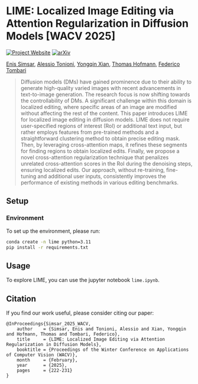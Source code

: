 # LIME: Localized Image Editing via Attention Regularization in Diffusion Models [WACV 2025]

[![Project Website](https://img.shields.io/badge/Project-Website-green)](https://enis.dev/LIME/) [![arXiv](https://img.shields.io/badge/arXiv-2312.06059-b31b1b.svg)](https://arxiv.org/abs/2312.09256)

><p align="center">

[Enis Simsar](https://enis.dev/), [Alessio Tonioni](https://alessiotonioni.github.io/), [Yongqin Xian](https://xianyongqin.github.io/), [Thomas Hofmann](https://da.inf.ethz.ch/), [Federico Tombari](https://federicotombari.github.io/)

></p>
>
> Diffusion models (DMs) have gained prominence due to their ability to generate high-quality varied images with recent advancements in text-to-image generation. The research focus is now shifting towards the controllability of DMs. A significant challenge within this domain is localized editing, where specific areas of an image are modified without affecting the rest of the content. This paper introduces LIME for localized image editing in diffusion models. LIME does not require user-specified regions of interest (RoI) or additional text input, but rather employs features from pre-trained methods and a straightforward clustering method to obtain precise editing mask. Then, by leveraging cross-attention maps, it refines these segments for finding regions to obtain localized edits. Finally, we propose a novel cross-attention regularization technique that penalizes unrelated cross-attention scores in the RoI during the denoising steps, ensuring localized edits. Our approach, without re-training, fine-tuning and additional user inputs, consistently improves the performance of existing methods in various editing benchmarks.

## Setup

### Environment
To set up the environment, please run:
``` bash
conda create -n lime python=3.11
pip install -r requirements.txt
```

## Usage

To explore LIME, you can use the jupyter notebook `lime.ipynb`.

## Citation

If you find our work useful, please consider citing our paper:

```
@InProceedings{Simsar_2025_WACV,
    author    = {Simsar, Enis and Tonioni, Alessio and Xian, Yongqin and Hofmann, Thomas and Tombari, Federico},
    title     = {LIME: Localized Image Editing via Attention Regularization in Diffusion Models},
    booktitle = {Proceedings of the Winter Conference on Applications of Computer Vision (WACV)},
    month     = {February},
    year      = {2025},
    pages     = {222-231}
}
```
